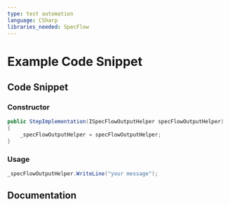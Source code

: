 ```yaml
---
type: test automation
language: CSharp
libraries_needed: SpecFlow
---
```


# Example Code Snippet

## Code Snippet

### Constructor

``` csharp
public StepImplementation(ISpecFlowOutputHelper specFlowOutputHelper)
{
    _specFlowOutputHelper = specFlowOutputHelper;
}
```

### Usage
``` csharp
_specFlowOutputHelper.WriteLine("your message");
```

## Documentation

